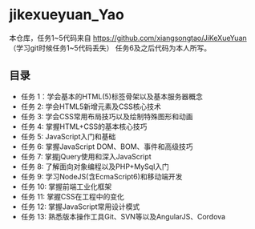 # jikexueyuan_Yao
本仓库，任务1~5代码来自
https://github.com/xiangsongtao/JiKeXueYuan
（学习git时候任务1~5代码丢失）
任务6及之后代码为本人所写。

## 目录
* 任务 1：学会基本的HTML(5)标签骨架以及基本服务器概念
* 任务 2: 学会HTML5新增元素及CSS核心技术
* 任务 3: 学会CSS常用布局技巧以及绘制特殊图形和动画
* 任务 4: 掌握HTML+CSS的基本核心技巧
* 任务 5: JavaScript入门和基础
* 任务 6: 掌握JavaScript DOM、BOM、事件和高级技巧
* 任务 7: 掌握jQuery使用和深入JavaScript
* 任务 8: 了解面向对象编程以及PHP+MySql入门
* 任务 9: 学习NodeJS(含EcmaScript6)和移动端开发
* 任务 10: 掌握前端工业化框架
* 任务 11: 掌握CSS在工程中的变化
* 任务 12: 掌握JavaScript常用设计模式
* 任务 13: 熟悉版本操作工具Git、SVN等以及AngularJS、Cordova


